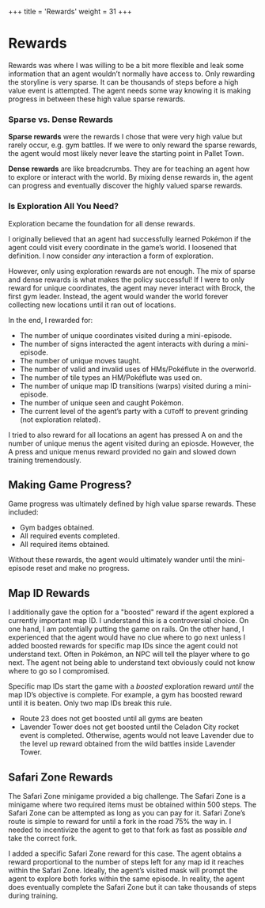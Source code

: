 +++
title = 'Rewards'
weight = 31
+++

# Rewards

Rewards was where I was willing to be a bit more flexible and leak some information that an agent wouldn’t normally have access to. Only rewarding the storyline is very sparse. It can be thousands of steps before a high value event is attempted. The agent needs some way knowing it is making progress in between these high value sparse rewards. 

### Sparse vs. Dense Rewards

**Sparse rewards** were the rewards I chose that were very high value but rarely occur, e.g. gym battles. If we were to only reward the sparse rewards, the agent would most likely never leave the starting point in Pallet Town.

**Dense rewards** are like breadcrumbs. They are for teaching an agent how to explore or interact with the world. By mixing dense rewards in, the agent can progress and eventually discover the highly valued sparse rewards. 

### Is Exploration All You Need?

Exploration became the foundation for all dense rewards.

I originally believed that an agent had successfully learned Pokémon if the agent could visit every coordinate in the game’s world. I loosened that definition. I now consider *any* interaction a form of exploration.

However, only using exploration rewards are not enough. The mix of sparse and dense rewards is what makes the policy successful! If I were to only reward for unique coordinates, the agent may never interact with Brock, the first gym leader. Instead, the agent would wander the world forever collecting new locations until it ran out of locations.

In the end, I rewarded for:

- The number of unique coordinates visited during a mini-episode.
- The number of signs interacted the agent interacts with during a mini-episode.
- The number of unique moves taught.
- The number of valid and invalid uses of HMs/Pokéflute in the overworld.   
- The number of tile types an HM/Pokéflute was used on.
- The number of unique map ID transitions (warps) visited during a mini-episode.   
- The number of unique seen and caught Pokémon.
- The current level of the agent’s party with a `CUT`off to prevent grinding (not exploration related).

I tried to also reward for all locations an agent has pressed A on and the number of unique menus the agent visited during an epiosde. However, the A press and unique menus reward provided no gain and slowed down training tremendously.

## Making Game Progress?

Game progress was ultimately defined by high value sparse rewards. These included:

- Gym badges obtained.
- All required events completed.
- All required items obtained.

Without these rewards, the agent would ultimately wander until the mini-episode reset and make no progress.

## Map ID Rewards

I additionally gave the option for a "boosted" reward if the agent explored a currently important map ID. I understand this is a controversial choice. On one hand, I am potentially putting the game on rails. On the other hand, I experienced that the agent would have no clue where to go next unless I added boosted rewards for specific map IDs since the agent could not understand text. Often in Pokémon, an NPC will tell the player where to go next. The agent not being able to understand text obviously could not know where to go so I compromised.

Specific map IDs start the game with a _boosted_ exploration reward *until* the map ID’s objective is complete. For example, a gym has boosted reward until it is beaten. Only two map IDs break this rule. 

- Route 23 does not get boosted until all gyms are beaten  
- Lavender Tower does not get boosted until the Celadon City rocket event is completed. Otherwise, agents would not leave Lavender due to the level up reward obtained from the wild battles inside Lavender Tower. 

## Safari Zone Rewards

The Safari Zone minigame provided a big challenge. The Safari Zone is a minigame where two required items must be obtained within 500 steps. The Safari Zone can be attempted as long as you can pay for it. Safari Zone’s route is simple to reward for until a fork in the road 75% the way in. I needed to incentivize the agent to get to that fork as fast as possible *and* take the correct fork.

I added a specific Safari Zone reward for this case. The agent obtains a reward proportional to the number of steps left for any map id it reaches within the Safari Zone. Ideally, the agent’s visited mask will prompt the agent to explore both forks within the same episode. In reality, the agent does eventually complete the Safari Zone but it can take thousands of steps during training.